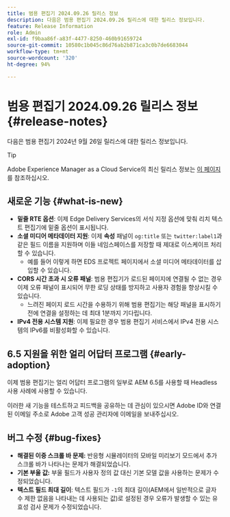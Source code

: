 ```yaml
---
title: 범용 편집기 2024.09.26 릴리스 정보
description: 다음은 범용 편집기 2024.09.26 릴리스에 대한 릴리스 정보입니다.
feature: Release Information
role: Admin
exl-id: f9baa86f-a83f-4477-8250-460b91659724
source-git-commit: 10580c1b045c86d76ab2b871ca3c0b7de6683044
workflow-type: tm+mt
source-wordcount: '320'
ht-degree: 94%

---
```


# 범용 편집기 2024.09.26 릴리스 정보 {#release-notes}

다음은 범용 편집기 2024년 9월 26일 릴리스에 대한 릴리스 정보입니다.

>[!TIP]
>
>Adobe Experience Manager as a Cloud Service의 최신 릴리스 정보는 [이 페이지](/help/release-notes/release-notes-cloud/release-notes-current.md)를 참조하십시오.

## 새로운 기능 {#what-is-new}

* **밑줄 RTE 옵션**: 이제 Edge Delivery Services의 서식 지정 옵션에 맞춰 리치 텍스트 편집기에 밑줄 옵션이 표시됩니다.
* **소셜 미디어 메타데이터 지원**: 이제 **속성** 패널이 `og:title` 또는 `twitter:label1`과 같은 필드 이름을 지원하며 이들 네임스페이스를 저장할 때 제대로 이스케이프 처리할 수 있습니다.
   * 예를 들어 이렇게 하면 EDS 프로젝트 페이지에서 소셜 미디어 메타데이터를 삽입할 수 있습니다.
* **CORS 시간 초과 시 오류 패널**: 범용 편집기가 로드된 페이지에 연결될 수 없는 경우 이제 오류 패널이 표시되어 무한 로딩 상태를 방지하고 사용자 경험을 향상시킬 수 있습니다.
   * 느려진 페이지 로드 시간을 수용하기 위해 범용 편집기는 해당 패널을 표시하기 전에 연결을 설정하는 데 최대 1분까지 기다립니다.
* **IPv4 전용 시스템 지원**: 이제 필요한 경우 범용 편집기 서비스에서 IPv4 전용 시스템의 IPv6를 비활성화할 수 있습니다.

## 6.5 지원을 위한 얼리 어답터 프로그램 {#early-adoption}

이제 범용 편집기는 얼리 어답터 프로그램의 일부로 AEM 6.5를 사용할 때 Headless 사용 사례에 사용할 수 있습니다.

이러한 새 기능을 테스트하고 피드백을 공유하는 데 관심이 있으시면 Adobe ID와 연결된 이메일 주소로 Adobe 고객 성공 관리자에 이메일을 보내주십시오.

## 버그 수정 {#bug-fixes}

* **해결된 이중 스크롤 바 문제:** 반응형 시뮬레이터의 모바일 미리보기 모드에서 추가 스크롤 바가 나타나는 문제가 해결되었습니다.
* **기본 부울 값:** 부울 필드가 사용자 정의 값 대신 기본 모델 값을 사용하는 문제가 수정되었습니다.
* **텍스트 필드 최대 길이**: 텍스트 필드가 `-1`의 최대 길이(AEM에서 일반적으로 글자 수 제한 없음을 나타내는 데 사용되는 값)로 설정된 경우 오류가 발생할 수 있는 유효성 검사 문제가 수정되었습니다.
